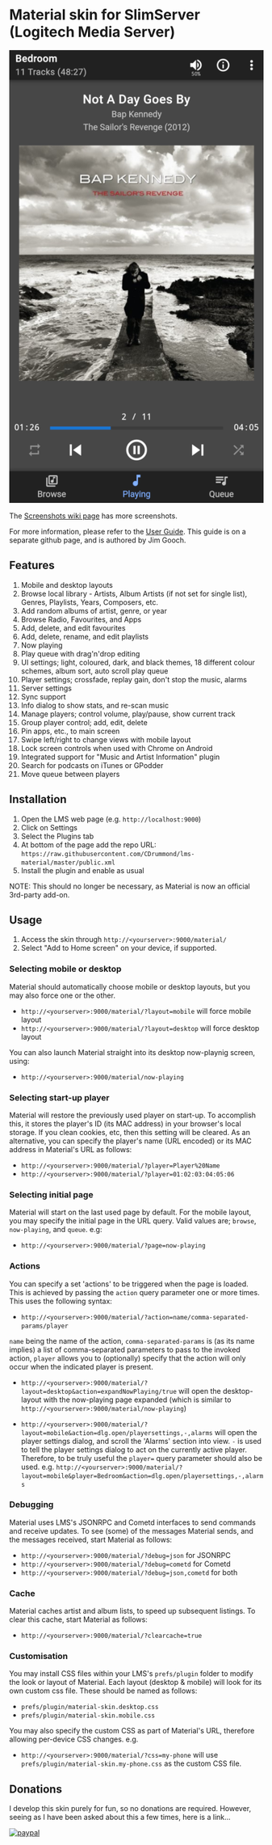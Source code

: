 # Material skin for SlimServer (Logitech Media Server)

![Now Playing](screenshots/now-playing.png)

The [Screenshots wiki page](https://github.com/CDrummond/lms-material/wiki/Screenshots) has more screenshots.

For more information, please refer to the [User Guide](https://cdn.statically.io/gh/d6jg/material-documentation/master/html/Material%20Skin.html).
This guide is on a separate github page, and is authored by Jim Gooch.

## Features

1. Mobile and desktop layouts
2. Browse local library - Artists, Album Artists (if not set for single list),
   Genres, Playlists, Years, Composers, etc.
3. Add random albums of artist, genre, or year
4. Browse Radio, Favourites, and Apps
5. Add, delete, and edit favourites
6. Add, delete, rename, and edit playlists
7. Now playing
8. Play queue with drag'n'drop editing
9. UI settings; light, coloured, dark, and black themes, 18 different colour
   schemes, album sort, auto scroll play queue
10. Player settings; crossfade, replay gain, don't stop the music, alarms
11. Server settings
12. Sync support
13. Info dialog to show stats, and re-scan music
14. Manage players; control volume, play/pause, show current track
15. Group player control; add, edit, delete
16. Pin apps, etc., to main screen
17. Swipe left/right to change views with mobile layout
18. Lock screen controls when used with Chrome on Android
19. Integrated support for "Music and Artist Information" plugin
20. Search for podcasts on iTunes or GPodder
21. Move queue between players

## Installation

1. Open the LMS web page (e.g. `http://localhost:9000`)
2. Click on Settings
3. Select the Plugins tab
4. At bottom of the page add the repo URL: `https://raw.githubusercontent.com/CDrummond/lms-material/master/public.xml`
5. Install the plugin and enable as usual

NOTE: This should no longer be necessary, as Material is now an official
3rd-party add-on.

## Usage

1. Access the skin through `http://<yourserver>:9000/material/`
2. Select "Add to Home screen" on your device, if supported.

### Selecting mobile or desktop

Material should automatically choose mobile or desktop layouts, but you may also
force one or the other.

* `http://<yourserver>:9000/material/?layout=mobile` will force mobile layout
* `http://<yourserver>:9000/material/?layout=desktop` will force desktop layout

You can also launch Material straight into its desktop now-playnig screen, using:

* `http://<yourserver>:9000/material/now-playing`

### Selecting start-up player

Material will restore the previously used player on start-up. To accomplish
this, it stores the player's ID (its MAC address) in your browser's local
storage. If you clean cookies, etc, then this setting will be cleared. As an
alternative, you can specify the player's name (URL encoded) or its MAC address
in Material's URL as follows:

* `http://<yourserver>:9000/material/?player=Player%20Name`
* `http://<yourserver>:9000/material/?player=01:02:03:04:05:06`

### Selecting initial page

Material will start on the last used page by default. For the mobile layout, you
may specify the initial page in the URL query. Valid values are; `browse`,
`now-playing`, and `queue`. e.g:

* `http://<yourserver>:9000/material/?page=now-playing`

### Actions

You can specify a set 'actions' to be triggered when the page is loaded. This
is achieved by passing the `action` query parameter one or more times. This uses
the following syntax:

* `http://<yourserver>:9000/material/?action=name/comma-separated-params/player`

`name` being the name of the action, `comma-separated-params` is (as its name
implies) a list of comma-separated parameters to pass to the invoked action,
`player` allows you to (optionally) specify that the action will only occur when
the indicated player is present.

* `http://<yourserver>:9000/material/?layout=desktop&action=expandNowPlaying/true` will
open the desktop-layout with the now-playing page expanded (which is similar to
`http://<yourserver>:9000/material/now-playing`)

* `http://<yourserver>:9000/material/?layout=mobile&action=dlg.open/playersettings,-,alarms`
will open the player settings dialog, and scroll the 'Alarms' section into view.
`-` is used to tell the player settings dialog to act on the currently active
player. Therefore, to be truly useful the `player=` query parameter should also
be used. e.g. `http://<yourserver>:9000/material/?layout=mobile&player=Bedroom&action=dlg.open/playersettings,-,alarms`

### Debugging

Material uses LMS's JSONRPC and Cometd interfaces to send commands and receive
updates. To see (some) of the messages Material sends, and the messages
received, start Material as follows:

* `http://<yourserver>:9000/material/?debug=json` for JSONRPC
* `http://<yourserver>:9000/material/?debug=cometd` for Cometd
* `http://<yourserver>:9000/material/?debug=json,cometd` for both

### Cache

Material caches artist and album lists, to speed up subsequent listings. To
clear this cache, start Material as follows:

* `http://<yourserver>:9000/material/?clearcache=true`

### Customisation

You may install CSS files within your LMS's `prefs/plugin` folder to modify the
look or layout of Material. Each layout (desktop & mobile) will look for its own
custom css file. These should be named as follows:

* `prefs/plugin/material-skin.desktop.css`
* `prefs/plugin/material-skin.mobile.css`

You may also specify the custom CSS as part of Material's URL, therefore allowing
per-device CSS changes. e.g.

* `http://<yourserver>:9000/material/?css=my-phone` will use `prefs/plugin/material-skin.my-phone.css` as the custom CSS file.

## Donations

I develop this skin purely for fun, so no donations are required. However, seeing as I have been asked about this a few times, here is a link...

[![paypal](https://www.paypalobjects.com/en_US/i/btn/btn_donateCC_LG.gif)](https://www.paypal.com/cgi-bin/webscr?cmd=_s-xclick&hosted_button_id=2X2CTDUH27V9L&source=url)
